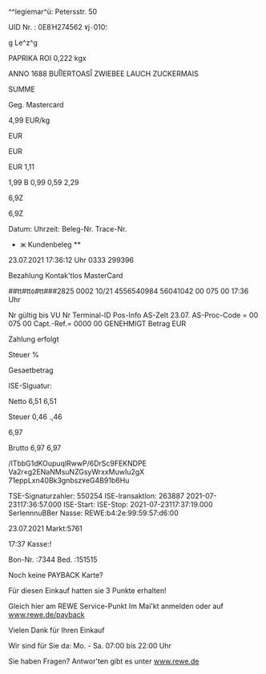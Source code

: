 ^^legiemar^ü:
Petersstr. 50

UID  Nr. :  0Ε8Ή274562
٧j٠010؛

g  Le^z^g

PAPRIKA  ROI
0,222  kgx

ANNO  1688
BUآاًERTOASاً
ZWIEBEE  LAUCH
ZUCKERMAIS

SUMME

Geg.  Mastercard

4,99  EUR/kg

EUR

EUR

EUR
1,11

1,99  В
0,99
0,59
2,29

6,9Ζ

6,9Ζ

Datum:
Uhrzeit:
Beleg-Nr.
Trace-Nr.

*  ж  Kundenbeleg **

23.07.2021
17:36:12  Uhr
0333
299396

Bezahlung
Kontak'tlos
MasterCard

##tt#tt٥#tt###2825  0002
10/21
4556540984
56041042
00  075  00
17:36  Uhr

Nr
gültig  bis
VU Nr
Terminal-ID
Pos-Info
AS-Zelt  23.07.
AS-Proc-Code  =  00  075  00
Capt.-Ref.=  0000
00  GENEHMIGT
Betrag  EUR

Zahlung  erfolgt

Steuer  %

Gesaetbetrag

ISE-Slguatur:

Netto
6,51
6,51

Steuer
0,46
.,46

6,97

Brutto
6,97
6,97

/lTbbG1dKOupuqlRwwP/6DrSc9FEKNDPE
Va2r«g2ENaNMsuNZGsyWrxxMuwIu2gX
71eppLxn40Bk3gnbsz٧eG4B91b6Hu

TSE-Signaturzahler:  550254
ISE-lransaktlon:
263887
2021-07-23117:36:57.000
ISE-Start:
ISE-Stop:
2021-07-23117:37:19.000
SerlennnuBBer  Nasse:  REWE:b4:2e:99:59:57:d6:00

23.07.2021
Markt:5761

17:37
Kasse:!

Bon-Nr. :7344
Bed.  :151515

Noch  keine  PAYBACK  Karte?

Für  diesen  Einkauf  hatten  sie
3  Punkte  erhalten!

Gleich  hier  am  REWE  Service-Punkt  Im  Mai'kt
anmelden  oder  auf  www.rewe.de/payback

Vielen  Dank  für  Ihren  Einkauf

Wir  sind  für  Sie  da:
Mo.  -  Sa.  07:00  bis  22:00  Uhr

Sie  haben  Fragen?
Antwor'ten  gibt  es  unter  www.rewe.de

